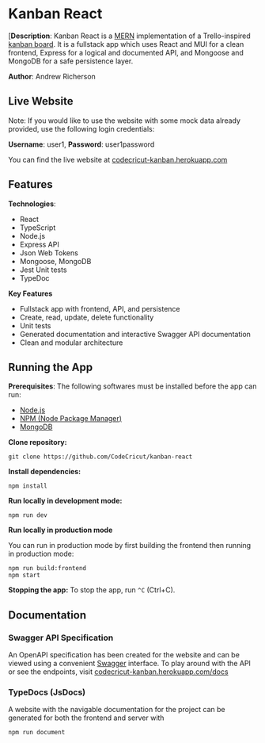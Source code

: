 # Kanban React

[**Description**: Kanban React is a [MERN](https://www.geeksforgeeks.org/mern-stack/) implementation of a Trello-inspired [kanban board](https://en.wikipedia.org/wiki/Kanban_board). It is a fullstack app which uses React and MUI for a clean frontend, Express for a logical and documented API, and Mongoose and MongoDB for a safe persistence layer.

**Author**: Andrew Richerson

## Live Website

Note: If you would like to use the website with some mock data already provided, use
the following login credentials:

**Username**: user1, **Password**: user1password

You can find the live website at [codecricut-kanban.herokuapp.com](https://codecricut-kanban.herokuapp.com/)

## Features

**Technologies**:

-   React
-   TypeScript
-   Node.js
-   Express API
-   Json Web Tokens
-   Mongoose, MongoDB
-   Jest Unit tests
-   TypeDoc

**Key Features**

-   Fullstack app with frontend, API, and persistence
-   Create, read, update, delete functionality
-   Unit tests
-   Generated documentation and interactive Swagger API documentation
-   Clean and modular architecture

## Running the App

**Prerequisites**: The following softwares must be installed before the app can run:

-   [Node.js](https://nodejs.org/en/)
-   [NPM (Node Package Manager)](https://www.npmjs.com/)
-   [MongoDB](https://www.mongodb.com/)

**Clone repository:**

```
git clone https://github.com/CodeCricut/kanban-react
```

**Install dependencies:**

```
npm install
```

**Run locally in development mode:**

```
npm run dev
```

**Run locally in production mode**

You can run in production mode by first building the frontend then running in production mode:

```
npm run build:frontend
npm start
```

**Stopping the app:**
To stop the app, run `^C` (Ctrl+C).

## Documentation

### Swagger API Specification

An OpenAPI specification has been created for the website and can be viewed using a convenient
[Swagger](https://swagger.io/) interface. To play around with the API or see the endpoints,
visit [codecricut-kanban.herokuapp.com/docs](https://codecricut-kanban.herokuapp.com/docs/)

### TypeDocs (JsDocs)

A website with the navigable documentation for the project can be generated for both
the frontend and server with

```
npm run document
```
